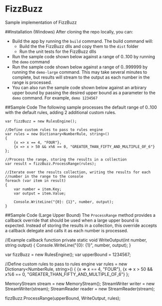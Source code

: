 # FizzBuzz
Sample implementation of FizzBuzz

##Installation (Windows)
After cloning the repo locally, you can:
- Build the app by running the `build` command. The build command will:
  - Build the the FizzBuzz dlls and copy them to the `dist` folder
  - Run the unit tests for the FizzBuzz dlls
- Run the sample code shown below against a range of 0..100 by running the `demo` command
- Run the sample code shown below against a range of 0..999999 by running the `demo-large` command. This may take several minutes to complete, but results will stream to the output as each number in the range is processed.
- You can also run the sample code shown below against an arbirary upper bound by passing the desired upper bound as a parameter to the `demo` command. For example, `demo 1234567`


##Sample Code
The following sample processes the default range of 0..100 with the default
rules, adding 2 additional custom rules.

    var fizzBuzz = new RulesEngine();

    //Define custom rules to pass to rules engine
    var rules = new Dictionary<NumberRule, string>()
    {
        {x => x == 4, "FOUR"},
        {x => x > 50 && x%6 == 0, "GREATER_THAN_FIFTY_AND_MULTIPLE_OF_6"}
    };

    //Process the range, storing the results in a collection
    var result = fizzBuzz.ProcessRange(rules);

    //Iterate over the results collection, writing the results for each
    //number in the range to the console
    foreach (var item in result)
    {
        var number = item.Key;
        var output = item.Value;

        Console.WriteLine("{0}: {1}", number, output);
    }


##Sample Code (Large Upper Bound)
The `ProcessRange` method provides a callback override that should be used when a large upper bound is expected. Instead of storing the results in a collection, this override accepts a callback delegate and calls it as each number is processed.

  //Example callback function
  private static void WriteOutput(int number, string output)
  {
      Console.WriteLine("{0}: {1}", number, output);
  }

  var fizzBuzz = new RulesEngine();
  var upperBound = 1234567;

  //Define custom rules to pass to rules engine
  var rules = new Dictionary<NumberRule, string>()
  {
      {x => x == 4, "FOUR"},
      {x => x > 50 && x%6 == 0, "GREATER_THAN_FIFTY_AND_MULTIPLE_OF_6"}
  };

  MemoryStream stream = new MemoryStream();
  StreamWriter writer = new StreamWriter(stream);
  StreamReader reader = new StreamReader(stream);

  fizzBuzz.ProcessRange(upperBound, WriteOutput, rules);
